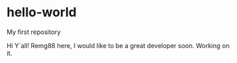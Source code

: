 # hello-world
My first repository

Hi Y´all!
Remg88 here, I would like to be a great developer soon.
Working on it.
